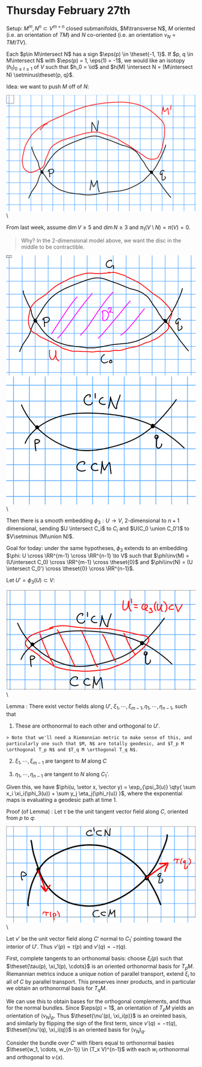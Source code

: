 # Thursday February 27th 

Setup: $M^m, N^n \subset V^{m+n}$ closed submanifolds, $M\transverse N$, $M$ oriented (i.e. an orientation of $TM)$ and $N$ co-oriented (i.e. an orientation $\nu_N = TM/TV$).

Each $p\in M\intersect N$ has a sign $\eps(p) \in \theset{-1, 1}$.
If $p, q \in M\intersect N$ with $\eps(p) = 1, \eps(1) = -1$, we would like an isotopy $(h_t)_{0 \leq t \leq 1}$ of $V$ such that $h_0 = \id$ and $h(M) \intersect N = (M\intersect N) \setminus\theset{p, q}$.

Idea: we want to push $M$ off of $N$:

![Image](figures/2020-02-27-11:16.png)\

From last week, assume $\dim V \geq 5$ and $\dim N \geq 3$ and $\pi_1(V\setminus N) = \pi(V) = 0$.

> Why? In the 2-dimensional model above, we want the disc in the middle to be contractible.

![Image](figures/2020-02-27-11:21.png)\
![Image](figures/2020-02-27-11:25.png)\

Then there is a smooth embedding $\phi_3: U \to V$, 2-dimensional to $n+1$ dimensional, sending $U \intersect C_i$ to $C_i$ and $U(C_0 \union C_0')$ to $V\setminus (M\union N)$.

Goal for today: under the same hypotheses, $\phi_3$ extends to an embedding $\phi: U \cross \RR^{m-1} \cross \RR^{n-1} \to V$ such that $\phi\inv(M) = (U\intersect C_0) \cross \RR^{m-1} \cross \theset{0}$ and $\phi\inv(N) = (U \intersect C_0') \cross \theset{0} \cross \RR^{n-1}$.

Let $U' = \phi_3(U) \subset V$:

![Image](figures/2020-02-27-11:26.png)\

Lemma
: There exist vector fields along $U'$, $\xi_1, \cdots, \xi_{m-1}, \eta_1, \cdots, \eta_{n-1}$, such that

  1. These are orthonormal to each other and orthogonal to $U'$.
    
    > Note that we'll need a Riemannian metric to make sense of this, and particularly one such that $M, N$ are totally geodesic, and $T_p M \orthogonal T_p N$ and $T_q M \orthogonal T_q N$.

  2. $\xi_1, \cdots, \xi_{m-1}$ are tangent to $M$ along $C$ 

  3. $\eta_1, \cdots, \eta_{n-1}$ are tangent to $N$ along $C_1'$.

Given this, we have $\phi(u, \vetor x, \vector y) = \exp_{\psi_3(u)} \qty{ \sum x_i \xi_i(\phi_3(u)) + \sum y_j \eta_j(\phi_r(u))  }$, where the exponential maps is evaluating a geodesic path at time 1.


Proof (of Lemma)
: Let $\tau$ be the unit tangent vector field along $C$, oriented from $p$ to $q$:

  ![Image](figures/2020-02-27-11:42.png)\

  Let $\nu'$ be the unit vector field along $C'$ normal to $C_1'$ pointing toward the interior of $U'$.
  Thus $\nu'(p) = \tau(p)$ and $\nu'(q) = -\tau(q)$.

  First, complete tangents to an orthonomal basis: choose $\xi_i(p)$ such that $\theset{\tau(p), \xi_1(p), \cdots}$ is an oriented orthonormal basis for $T_p M$.
  Riemannian metrics induce a unique notion of parallel transport, extend $\xi_i$ to all of $C$ by parallel transport. 
  This preserves inner products, and in particular we obtain an orthonormal basis for $T_q M$.

  We can use this to obtain bases for the orthogonal complements, and thus for the normal bundles.
  Since $\eps(p) = 1$, an orientation of $T_p M$ yields an orientation of $(\nu_N)_p$.
  Thus $\theset{\nu'(p), \xi_i(p)}$ is an oreinted basis, and similarly by flipping the sign of the first term, since $\nu'(q) = -\tau(q)$, $\theset{\nu'(q), \xi_i(q)}$ is an oriented basis for $(\nu_N)_q$.
  
  Consider the bundle over $C'$ with fibers equal to orthonormal basies $\theset{w_1, \cdots, w_{n-1}} \in (T_x V)^{n-1}$ with each $w_i$ orthonormal and orthogonal to $\nu_'(x)$.

